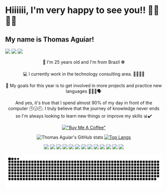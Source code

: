 # Hiiiiii, I'm very happy to see you‼️ 🎉🤩🤭🎉
## My name is Thomas Aguiar!

[<img src="https://img.shields.io/badge/medium-%2312100E.svg?&style=for-the-badge&logo=medium&logoColor=white" />](https://medium.com/thomas-aguiar)  [<img src="https://img.shields.io/badge/linkedin-%230077B5.svg?&style=for-the-badge&logo=linkedin&logoColor=white" />](https://www.linkedin.com/in/thomas-aguiar-vicente-a328671b0/) [<img src = "https://img.shields.io/badge/instagram-%23E4405F.svg?&style=for-the-badge&logo=instagram&logoColor=white">](https://www.instagram.com/thmsaguiar/)

<div align="center">
<p>🏡 I'm 25 years old and I'm from Brazil ⚽️ </p>

<p>💻 I currently work in the technology consulting area. 💼👨🏻‍💼</p>
  
<p>🎯 My goals for this year is to get involved in more projects and practice new languages 👨🏻‍💻🗣️</p>

<p>And yes, it's true that I spend almost 90% of my day in front of the computer 🕑🕝🕘. I truly believe that the journey of knowledge never ends so I'm always looking to learn new things or improve my skills 📊✔️</p>

</div>
<div align="center">
  
  [!["Buy Me A Coffee"](https://www.buymeacoffee.com/assets/img/custom_images/orange_img.png)](https://www.buymeacoffee.com/thmsaguiar)
  
</div>
<div align="center">
  
  ![Thomas Aguiar's GitHub stats](https://github-readme-stats.vercel.app/api?username=thmsaguiar&hide=issues&show_icons=true&theme=dark)
[![Top Langs](https://github-readme-stats.vercel.app/api/top-langs/?username=thmsaguiar&layout=compact&theme=dark)](https://github.com/anuraghazra/github-readme-stats)
  
  <img src="https://img.shields.io/badge/html5-%2312100E.svg?&style=for-the-badge&logo=html5&logoColor=blue" />
  <img src="https://img.shields.io/badge/java-%2312100E.svg?&style=for-the-badge&logo=java&logoColor=red" />
  <img src="https://img.shields.io/badge/javascript-%2312100E.svg?&style=for-the-badge&logo=javascript&logoColor=red" />
  <img src="https://img.shields.io/badge/typescript-%2312100E.svg?&style=for-the-badge&logo=typescript&logoColor=blue" />
  <img src="https://img.shields.io/badge/css3-%2312100E.svg?&style=for-the-badge&logo=css3&logoColor=blue" />
  <img src="https://img.shields.io/badge/react-%2312100E.svg?&style=for-the-badge&logo=react&logoColor=blue" />
  <img src="https://img.shields.io/badge/bootstrap-%2312100E.svg?&style=for-the-badge&logo=bootstrap&logoColor=lilac" />
  <img src="https://img.shields.io/badge/miro-%2312100E.svg?&style=for-the-badge&logo=miro&logoColor=yellow" />
  <img src="https://img.shields.io/badge/figma-%2312100E.svg?&style=for-the-badge&logo=figma&logoColor=red" />
  <img src="https://img.shields.io/badge/git-%2312100E.svg?&style=for-the-badge&logo=git&logoColor=orange" />
  <img src="https://img.shields.io/badge/sublimetext-%2312100E.svg?&style=for-the-badge&logo=sublimetext&logoColor=yellow" />
  <img src="https://img.shields.io/badge/vscode-%2312100E.svg?&style=for-the-badge&logo=visualstudio&logoColor=blue" />
  <img src="https://img.shields.io/badge/nextdotjs-%2312100E.svg?&style=for-the-badge&logo=nextdotjs&logoColor=white" />
  
  
</div>

![Snake animation](https://github.com/roberto-hofstetter/roberto-hofstetter/blob/output/github-contribution-grid-snake.svg)
